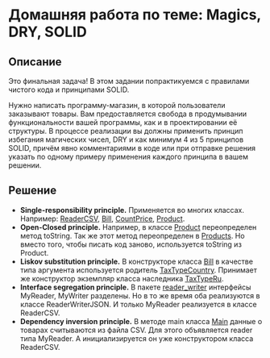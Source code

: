 # Домашняя работа по теме: Magics, DRY, SOLID

## Описание

Это финальная задача! В этом задании попрактикуемся с правилами чистого кода и принципами SOLID.

Нужно написать программу-магазин, в которой пользователи заказывают товары. Вам предоставляется 
свобода в продумывании функциональности вашей программы, как и в проектировании её структуры.
В процессе реализации вы должны применить принцип избегания магических чисел, DRY и как минимум
4 из 5 принципов SOLID, причём явно комментариями в коде или при отправке решения указать 
по одному примеру применения каждого принципа в вашем решении.

## Решение

* **Single-responsibility principle.** Применяется во многих классах. Например: 
 [ReaderCSV](src/main/java/ru/netology/reader_writer/ReaderCSV.java), 
 [Bill](src/main/java/ru/netology/bill/Bill.java),
 [CountPrice](src/main/java/ru/netology/CountPrice.java),
 [Product](src/main/java/ru/netology/Product.java).
* **Open-Closed principle.** Например, в классе 
  [Product](src/main/java/ru/netology/Product.java) переопределен метод toString. Так же
этот метод переопределен в 
  [Products](src/main/java/ru/netology/Products.java). 
  Но вместо того, чтобы писать код заново, используется toString из Product.
* **Liskov substitution principle.** В конструкторе класса
  [Bill](src/main/java/ru/netology/bill/Bill.java) в качестве типа
  аргумента используется родитель 
  [TaxTypeCountry](src/main/java/ru/netology/bill/tax_type/TaxTypeCountry.java).
  Принимает же конструктор экземпляр класса наследника 
  [TaxTypeRu](src/main/java/ru/netology/bill/tax_type/TaxTypeRu.java).
* **Interface segregation principle.** В пакете 
  [reader_writer](src/main/java/ru/netology/reader_writer) интерфейсы MyReader, MyWriter
  разделены. Но в то же время оба реализуются в классе ReaderWriterJSON. И только MyReader
  реализуется в классе ReaderCSV.
* **Dependency inversion principle.** В методе main класса
 [Main](src/main/java/ru/netology/Main.java) данные о товарах считываются
из файла CSV. Для этого объявляется reader типа MyReader. А инициализируется он уже
конструктором класса ReaderCSV.